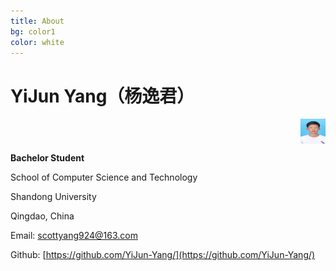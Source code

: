 ```yaml
---
title: About
bg: color1
color: white
---
```


# YiJun Yang（杨逸君）


<div class="row small center column">
  <img style="float:right; display: block; height:40px; width: 40px" src="img/yyj.png" alt="YiJun Yang">
</div>


**Bachelor Student**

School of Computer Science and Technology

Shandong University

Qingdao, China

Email: [scottyang924@163.com](scottyang924@163.com)

Github: [https://github.com/YiJun-Yang/](https://github.com/YiJun-Yang/)

